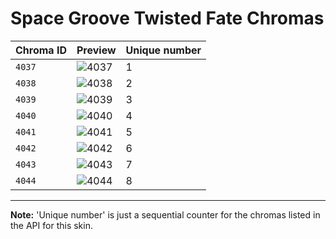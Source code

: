 # Space Groove Twisted Fate Chromas

| Chroma ID | Preview | Unique number |
|---|---|---|
| `4037` | ![4037](https://raw.communitydragon.org/latest/plugins/rcp-be-lol-game-data/global/default/v1/champion-chroma-images/4/4037.png) | 1 |
| `4038` | ![4038](https://raw.communitydragon.org/latest/plugins/rcp-be-lol-game-data/global/default/v1/champion-chroma-images/4/4038.png) | 2 |
| `4039` | ![4039](https://raw.communitydragon.org/latest/plugins/rcp-be-lol-game-data/global/default/v1/champion-chroma-images/4/4039.png) | 3 |
| `4040` | ![4040](https://raw.communitydragon.org/latest/plugins/rcp-be-lol-game-data/global/default/v1/champion-chroma-images/4/4040.png) | 4 |
| `4041` | ![4041](https://raw.communitydragon.org/latest/plugins/rcp-be-lol-game-data/global/default/v1/champion-chroma-images/4/4041.png) | 5 |
| `4042` | ![4042](https://raw.communitydragon.org/latest/plugins/rcp-be-lol-game-data/global/default/v1/champion-chroma-images/4/4042.png) | 6 |
| `4043` | ![4043](https://raw.communitydragon.org/latest/plugins/rcp-be-lol-game-data/global/default/v1/champion-chroma-images/4/4043.png) | 7 |
| `4044` | ![4044](https://raw.communitydragon.org/latest/plugins/rcp-be-lol-game-data/global/default/v1/champion-chroma-images/4/4044.png) | 8 |

---

**Note:** 'Unique number' is just a sequential counter for the chromas listed in the API for this skin.